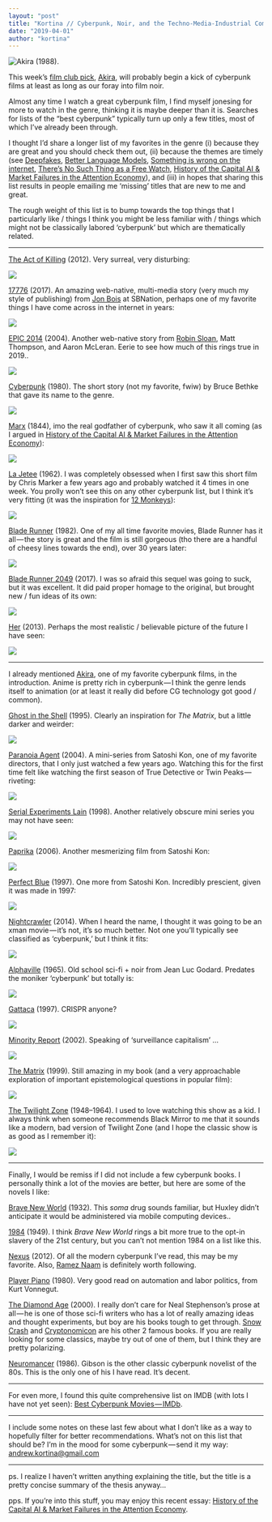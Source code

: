 ```yaml
---
layout: "post"
title: "Kortina // Cyberpunk, Noir, and the Techno-Media-Industrial Complex"
date: "2019-04-01"
author: "kortina"
---
```



![Akira (1988).](https://cdn-images-1.medium.com/max/2560/1*_bk7mtd_fx4Uu1fdtbAQZQ.png)


This week’s [film club pick](http://oaklandfilmclub.com/posts/film-club-17-akira/), [Akira](https://g.co/kgs/C5W3zf), will probably begin a kick of cyberpunk films at least as long as our foray into film noir.

Almost any time I watch a great cyberpunk film, I find myself jonesing for more to watch in the genre, thinking it is maybe deeper than it is. Searches for lists of the “best cyberpunk” typically turn up only a few titles, most of which I’ve already been through.

I thought I’d share a longer list of my favorites in the genre (i) because they are great and you should check them out, (ii) because the themes are timely (see [Deepfakes](https://www.cnn.com/interactive/2019/01/business/pentagons-race-against-deepfakes/), [Better Language Models](https://openai.com/blog/better-language-models/), [Something is wrong on the internet](https://medium.com/@jamesbridle/something-is-wrong-on-the-internet-c39c471271d2), [There’s No Such Thing as a Free Watch](http://www.jennyodell.com/museumofcapitalism_freewatch.pdf), [History of the Capital AI & Market Failures in the Attention Economy](https://kortina.nyc/essays/market-failures-in-the-attention-economy/)), and (iii) in hopes that sharing this list results in people emailing me ‘missing’ titles that are new to me and great.

The rough weight of this list is to bump towards the top things that I particularly like / things I think you might be less familiar with / things which might not be classically labored ‘cyberpunk’ but which are thematically related.

---

[The Act of Killing](https://g.co/kgs/hvs1SG) (2012). Very surreal, very disturbing:

[![](https://cdn-images-1.medium.com/max/800/1*Mce_Eo3BoyLcDv29cNJ8ig.jpeg)](https://g.co/kgs/BrSJ1c)

[17776](https://www.sbnation.com/a/17776-football) (2017). An amazing web-native, multi-media story (very much my style of publishing) from [Jon Bois](https://twitter.com/jon_bois) at SBNation, perhaps one of my favorite things I have come across in the internet in years:

[![](https://cdn-images-1.medium.com/max/800/0*O74KaujqBbX-CgX4.jpg)](https://www.sbnation.com/a/17776-football)

[EPIC 2014](https://www.youtube.com/watch?v=AT9ho2G0N_Y) (2004). Another web-native story from [Robin Sloan](https://twitter.com/robinsloan?lang=en), Matt Thompson, and Aaron McLeran. Eerie to see how much of this rings true in 2019..

[![](https://cdn-images-1.medium.com/max/800/0*cuGcVWz34wiCrj9n)](https://www.youtube.com/watch?v=AT9ho2G0N_Y)

[Cyberpunk](http://www.infinityplus.co.uk/stories/cpunk.htm) (1980). The short story (not my favorite, fwiw) by Bruce Bethke that gave its name to the genre.

[![](https://cdn-images-1.medium.com/max/800/1*D_5_R8Ix1hqUn7veJQXd0w.png)](http://www.infinityplus.co.uk/stories/cpunk.htm)

[Marx](https://medium.com/@kortina/marx-economic-and-philosophic-manuscripts-of-1844-b52350ac78d0) (1844), imo the real godfather of cyberpunk, who saw it all coming (as I argued in [History of the Capital AI & Market Failures in the Attention Economy](https://kortina.nyc/essays/market-failures-in-the-attention-economy/)):

[![](https://cdn-images-1.medium.com/max/800/0*xS_GZPxroNddkKxz.png)](https://kortina.nyc/essays/market-failures-in-the-attention-economy/)

[La Jetee](https://vimeo.com/182657905) (1962). I was completely obsessed when I first saw this short film by Chris Marker a few years ago and probably watched it 4 times in one week. You prolly won’t see this on any other cyberpunk list, but I think it’s very fitting (it was the inspiration for [12 Monkeys](https://g.co/kgs/Ygvs8f)):

[![](https://cdn-images-1.medium.com/max/800/0*3W0tcyT5UcNNBP0j.jpg)](https://vimeo.com/182657905)

[Blade Runner](https://g.co/kgs/pkK7L8) (1982). One of my all time favorite movies, Blade Runner has it all — the story is great and the film is still gorgeous (tho there are a handful of cheesy lines towards the end), over 30 years later:

![](https://cdn-images-1.medium.com/max/800/0*a5fBj2PvDGd_YplE.jpg)

[Blade Runner 2049](https://g.co/kgs/n6cxU5) (2017). I was so afraid this sequel was going to suck, but it was excellent. It did paid proper homage to the original, but brought new / fun ideas of its own:

[![](https://cdn-images-1.medium.com/max/800/0*SEiIwAZju9sZH3XJ.jpg)](https://g.co/kgs/n6cxU5)

[Her](https://g.co/kgs/DRtYQp) (2013). Perhaps the most realistic / believable picture of the future I have seen:

[![](https://cdn-images-1.medium.com/max/800/0*RVhdTouMJOxN4ZH1)](https://g.co/kgs/DRtYQp)

---

I already mentioned [Akira](https://g.co/kgs/C5W3zf), one of my favorite cyberpunk films, in the introduction. Anime is pretty rich in cyberpunk — I think the genre lends itself to animation (or at least it really did before CG technology got good / common).

[Ghost in the Shell](https://g.co/kgs/vQJBdq) (1995). Clearly an inspiration for *The Matrix*, but a little darker and weirder:

[![](https://cdn-images-1.medium.com/max/800/0*lYH5tM6pEmtmvcK7.png)](https://g.co/kgs/vQJBdq)

[Paranoia Agent](https://g.co/kgs/sizATD) (2004). A mini-series from Satoshi Kon, one of my favorite directors, that I only just watched a few years ago. Watching this for the first time felt like watching the first season of True Detective or Twin Peaks — riveting:

[![](https://cdn-images-1.medium.com/max/800/0*bQ21SofxhUfecH3C.jpg)](https://g.co/kgs/sizATD)

[Serial Experiments Lain](https://g.co/kgs/Bf2fES) (1998). Another relatively obscure mini series you may not have seen:

[![](https://cdn-images-1.medium.com/max/800/0*iHIaQAFDLSvU81Bi.jpg)](https://g.co/kgs/Bf2fES)

[Paprika](https://g.co/kgs/5p9meg) (2006). Another mesmerizing film from Satoshi Kon:

[![](https://cdn-images-1.medium.com/max/800/0*RvHa60ZOZmkGXpZ2.jpg)](https://g.co/kgs/5p9meg)

[Perfect Blue](https://g.co/kgs/8uHp9F) (1997). One more from Satoshi Kon. Incredibly prescient, given it was made in 1997:

![](https://cdn-images-1.medium.com/max/800/0*O7qpvd_T_-lPiHsr.jpg)

[Nightcrawler](https://g.co/kgs/wvEDua) (2014). When I heard the name, I thought it was going to be an xman movie — it’s not, it’s so much better. Not one you’ll typically see classified as ‘cyberpunk,’ but I think it fits:

[![](https://cdn-images-1.medium.com/max/800/0*0PSwRfeyi8KzVxPm)](https://g.co/kgs/wvEDua)

[Alphaville](https://g.co/kgs/mgMnHu) (1965). Old school sci-fi + noir from Jean Luc Godard. Predates the moniker ‘cyberpunk’ but totally is:

[![](https://cdn-images-1.medium.com/max/800/0*s_W6f4UwzZLsxZj8.jpg)](https://g.co/kgs/mgMnHu)

[Gattaca](https://g.co/kgs/D7MERM) (1997). CRISPR anyone?

[![](https://cdn-images-1.medium.com/max/800/0*LPbcrUWBpDGyjjv_.jpg)](https://g.co/kgs/D7MERM)

[Minority Report](https://g.co/kgs/3fSAmG) (2002). Speaking of ‘surveillance capitalism’ …

[![](https://cdn-images-1.medium.com/max/800/0*BlE-QPX0Qc4D3man.png)](https://g.co/kgs/3fSAmG)

[The Matrix](https://g.co/kgs/tNquyX) (1999). Still amazing in my book (and a very approachable exploration of important epistemological questions in popular film):

[![](https://cdn-images-1.medium.com/max/800/0*C9GemnspNe9jC9YE)](https://g.co/kgs/tNquyX)

[The Twilight Zone](https://g.co/kgs/jZuN56) (1948–1964). I used to love watching this show as a kid. I always think when someone recommends Black Mirror to me that it sounds like a modern, bad version of Twilight Zone (and I hope the classic show is as good as I remember it):

[![](https://cdn-images-1.medium.com/max/800/0*UK7jmCt88mO0N1Rz.jpg)](https://g.co/kgs/jZuN56)

---

Finally, I would be remiss if I did not include a few cyberpunk books. I personally think a lot of the movies are better, but here are some of the novels I like:

[Brave New World](https://www.amazon.com/Brave-New-World/dp/B0012QED5Y/ref=sr_1_2?tag=kortina0e-20) (1932). This *soma* drug sounds familiar, but Huxley didn’t anticipate it would be administered via mobile computing devices..

[1984](https://www.amazon.com/1984-New-Classic-Edition/dp/B000Q6ZLOI/ref=sr_1_1?tag=kortina0e-20) (1949). I think *Brave New World* rings a bit more true to the opt-in slavery of the 21st century, but you can’t not mention 1984 on a list like this.

[Nexus](https://www.amazon.com/Nexus-Arc-Book-1/dp/0857662937?tag=kortina0e-20) (2012). Of all the modern cyberpunk I’ve read, this may be my favorite. Also, [Ramez Naam](https://twitter.com/ramez?lang=en) is definitely worth following.

[Player Piano](https://www.amazon.com/Unknown-Player-Piano/dp/B001D1ILD8/ref=sr_1_1?tag=kortina0e-20) (1980). Very good read on automation and labor politics, from Kurt Vonnegut.

[The Diamond Age](https://www.amazon.com/Diamond-Age-Illustrated-Primer-Spectra/dp/0553380966?tag=kortina0e-20) (2000). I really don’t care for Neal Stephenson’s prose at all — he is one of those sci-fi writers who has a lot of really amazing ideas and thought experiments, but boy are his books tough to get through. [Snow Crash](https://www.amazon.com/Snow-Crash-Neal-Stephenson/dp/0553380958/ref=pd_bxgy_img_2/135-5537369-5082233?tag=kortina0e-20) and [Cryptonomicon](https://www.amazon.com/Cryptonomicon-Neal-Stephenson/dp/0380788624/ref=pd_bxgy_img_3/135-5537369-5082233?tag=kortina0e-20) are his other 2 famous books. If you are really looking for some classics, maybe try out of one of them, but I think they are pretty polarizing.

[Neuromancer](https://www.amazon.com/Neuromancer-William-Gibson/dp/0441569595?tag=kortina0e-20) (1986). Gibson is the other classic cyberpunk novelist of the 80s. This is the only one of his I have read. It’s decent.

---

For even more, I found this quite comprehensive list on IMDB (with lots I have not yet seen): [Best Cyberpunk Movies — IMDb](https://www.imdb.com/list/ls000796037/).

---

I include some notes on these last few about what I don’t like as a way to hopefully filter for better recommendations. What’s not on this list that should be? I’m in the mood for some cyberpunk — send it my way: [andrew.kortina@gmail.com](mailto:andrew.kortina@gmail.com)

---

ps. I realize I haven’t written anything explaining the title, but the title is a pretty concise summary of the thesis anyway…

pps. If you’re into this stuff, you may enjoy this recent essay: [History of the Capital AI & Market Failures in the Attention Economy](https://kortina.nyc/essays/market-failures-in-the-attention-economy/).

